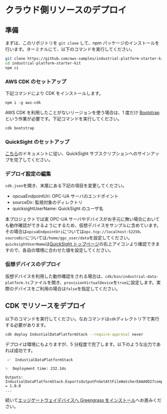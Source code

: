 # クラウド側リソースのデプロイ

## 準備

まずは、このリポジトリを `git clone` して、npm パッケージのインストールを行います。ターミナルにて、以下のコマンドを実行してください。

```bash
git clone https://github.com/aws-samples/industrial-platform-starter-kit
cd industrial-platform-starter-kit
npm ci
```

### AWS CDK のセットアップ

下記コマンドにより CDK をインストールします。

```
npm i -g aws-cdk
```

AWS CDK を利用したことがないリージョンを使う場合は、1 度だけ [Bootstrap](https://docs.aws.amazon.com/cdk/v2/guide/bootstrapping.html) という作業が必要です。下記コマンドを実行してください。

```bash
cdk bootstrap
```

### QuickSight のセットアップ

[こちら](https://docs.aws.amazon.com/ja_jp/quicksight/latest/user/signing-up.html)のドキュメントに従い、QuickSight サブスクリプションへのサインアップを完了してください。

### デプロイ設定の編集

`cdk.json`を開き、末尾にある下記の項目を変更してください。

- opcuaEndpointUri: OPC-UA サーバのエンドポイント
- sourceDir: 監視対象のディレクトリ
- quicksightUserName: QuickSight のユーザ名

本プロジェクトでは実 OPC-UA サーバやデバイスがお手元に無い場合においても動作確認ができるようにするため、仮想デバイスをサンプルに含めています。その場合は`opcuaEndpointUri`については`opc.tcp://localhost:52250`、`sourceDir`については`/home/ggc_user/data`を設定してください。`quicksightUserName`は[QuickSight トップページ](https://quicksight.aws.amazon.com)の右上アイコンより確認できますので、各自の環境に合わせた値を設定してください。

### 仮想デバイスのデプロイ

仮想デバイスを利用した動作確認をされる場合は、`cdk/bin/industrial-data-platform.ts`ファイルを開き、`provisionVirtualDevice`を`true`に設定します。実際のデバイスをご利用の場合は`false`を指定してください。

## CDK でリソースをデプロイ

以下のコマンドを実行してください。なおコマンドは`cdk`ディレクトリ下で実行する必要があります。

```bash
cdk deploy IndustialDataPlatformStack --require-approval never
```

デプロイは環境にもよりますが、5 分程度で完了します。以下のような出力であれば成功です。

```
 ✅  IndustialDataPlatformStack

✨  Deployment time: 232.14s

Outputs:
IndustialDataPlatformStack.ExportsOutputFnGetAttFileWatcherEAAA0D27componentVersion1D4BE84C = 1.0.0
...
```

続いて[エッジゲートウェイデバイスへ Greengrass をインストール](./deploy_edge_ja.md)へお進みください。
